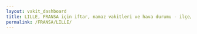 ```yaml
---
layout: vakit_dashboard
title: LILLE, FRANSA için iftar, namaz vakitleri ve hava durumu - ilçe/eyalet seç
permalink: /FRANSA/LILLE/
---
```


<script type="text/javascript">
  var GLOBAL_COUNTRY = 'FRANSA';
  var GLOBAL_CITY = 'LILLE';
  var GLOBAL_STATE = '';
  var lat = 72;
  var lon = 21;
</script>
